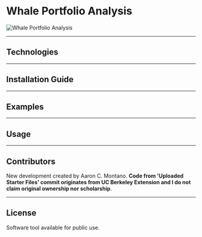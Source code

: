 # Whale Portfolio Analysis

![Whale Portfolio Analysis](./images/image_1.jpeg)

---

## Technologies

---

## Installation Guide

---

## Examples

---

## Usage

---

## Contributors

New development created by Aaron C. Montano. **Code from 'Uploaded Starter Files' commit originates from UC Berkeley Extension and I do not claim original ownership nor scholarship**.

---

## License

Software tool available for public use. 
